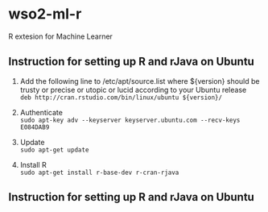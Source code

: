 wso2-ml-r
=========

R extesion for Machine Learner


<h2>Instruction for setting up R and rJava on Ubuntu</h2>

1. Add the following line to /etc/apt/source.list where ${version} should be trusty or precise or utopic or lucid according to your Ubuntu release<br> 
`deb http://cran.rstudio.com/bin/linux/ubuntu ${version}/`

2. Authenticate <br> 
`sudo apt-key adv --keyserver keyserver.ubuntu.com --recv-keys E084DAB9`

3. Update <br> 
`sudo apt-get update`

4. Install R <br> 
`sudo apt-get install r-base-dev r-cran-rjava`

<h2>Instruction for setting up R and rJava on Ubuntu</h2>